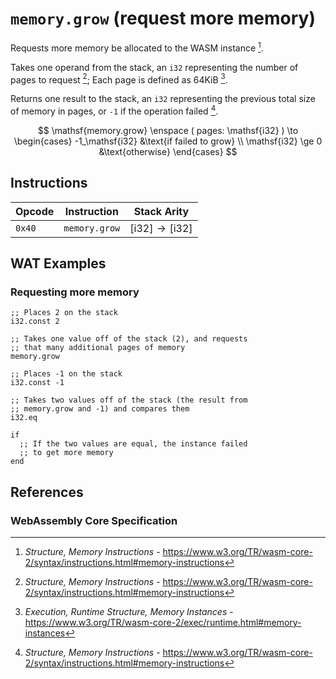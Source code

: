 
# `memory.grow` (request more memory)

Requests more memory be allocated to the WASM instance [^§2.4.7].

Takes one operand from the stack, an `i32` representing the number of pages to request [^§2.4.7]; Each page is defined as 64KiB [^§4.2.8].

Returns one result to the stack, an `i32` representing the previous total size of memory in pages, or `-1` if the operation failed [^§2.4.7].

$$
\mathsf{memory.grow} \enspace ( pages: \mathsf{i32} ) \to \begin{cases}
  -1_\mathsf{i32} &\text{if failed to grow} \\
  \mathsf{i32} \ge 0 &\text{otherwise}
\end{cases}
$$



## Instructions

| Opcode | Instruction   | Stack Arity |
|--------|---------------|-------------|
| `0x40` | `memory.grow` | $[ \mathsf{i32} ] \to [ \mathsf{i32} ]$ |



## WAT Examples

### Requesting more memory

```wasm
;; Places 2 on the stack
i32.const 2

;; Takes one value off of the stack (2), and requests
;; that many additional pages of memory
memory.grow

;; Places -1 on the stack
i32.const -1

;; Takes two values off of the stack (the result from
;; memory.grow and -1) and compares them
i32.eq

if
  ;; If the two values are equal, the instance failed
  ;; to get more memory
end
```



## References

### WebAssembly Core Specification

[^§2.4.7]: _Structure, Memory Instructions_ - <https://www.w3.org/TR/wasm-core-2/syntax/instructions.html#memory-instructions>
[^§4.2.8]: _Execution, Runtime Structure, Memory Instances_ - <https://www.w3.org/TR/wasm-core-2/exec/runtime.html#memory-instances>

